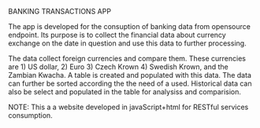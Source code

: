 BANKING TRANSACTIONS APP

The app is developed for the consuption of banking data from opensource endpoint. Its purpose is to collect the financial data about currency exchange on the date in question and use this data to further processing.

The data collect foreign currencies and compare them. These currencies are 1) US dollar, 2) Euro 3) Czech Krown 4) Swedish Krown, and the 
Zambian Kwacha. A table is created and populated with this data. The data can further be sorted according the the need of a used. Historical data can also be select and populated in the table for analysiss and comparision.

NOTE: This a a website developed in javaScript+html for RESTful services consumption.
